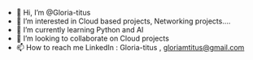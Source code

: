 - 👋 Hi, I’m @Gloria-titus
- 👀 I’m interested in Cloud based projects, Networking projects....
- 🌱 I’m currently learning Python and AI
- 💞️ I’m looking to collaborate on Cloud projects
- 📫 How to reach me LinkedIn : Gloria-titus , gloriamtitus@gmail.com


<!---
Gloria-titus/Gloria-titus is a ✨ special ✨ repository because its `README.md` (this file) appears on your GitHub profile.
You can click the Preview link to take a look at your changes.
--->
